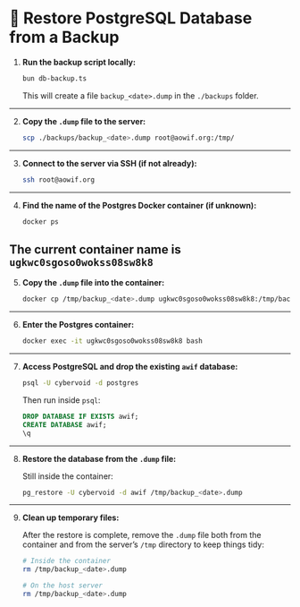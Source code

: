 # 🔄 Restore PostgreSQL Database from a Backup

1. **Run the backup script locally:**

   ```bash
   bun db-backup.ts
   ```

   This will create a file `backup_<date>.dump` in the `./backups` folder.

---

2. **Copy the `.dump` file to the server:**

   ```bash
   scp ./backups/backup_<date>.dump root@aowif.org:/tmp/
   ```

---

3. **Connect to the server via SSH (if not already):**

   ```bash
   ssh root@aowif.org
   ```

---

4. **Find the name of the Postgres Docker container (if unknown):**

   ```bash
   docker ps
   ```

## The current container name is `ugkwc0sgoso0wokss08sw8k8`

5. **Copy the `.dump` file into the container:**

   ```bash
   docker cp /tmp/backup_<date>.dump ugkwc0sgoso0wokss08sw8k8:/tmp/backup_<date>.dump
   ```

---

6. **Enter the Postgres container:**

   ```bash
   docker exec -it ugkwc0sgoso0wokss08sw8k8 bash
   ```

---

7. **Access PostgreSQL and drop the existing `awif` database:**

   ```bash
   psql -U cybervoid -d postgres
   ```

   Then run inside `psql`:

   ```sql
   DROP DATABASE IF EXISTS awif;
   CREATE DATABASE awif;
   \q
   ```

---

8. **Restore the database from the `.dump` file:**

   Still inside the container:

   ```bash
   pg_restore -U cybervoid -d awif /tmp/backup_<date>.dump
   ```

---

9. **Clean up temporary files:**

   After the restore is complete, remove the `.dump` file both from the container and from the server’s `/tmp` directory to keep things tidy:

   ```bash
   # Inside the container
   rm /tmp/backup_<date>.dump

   # On the host server
   rm /tmp/backup_<date>.dump
   ```
